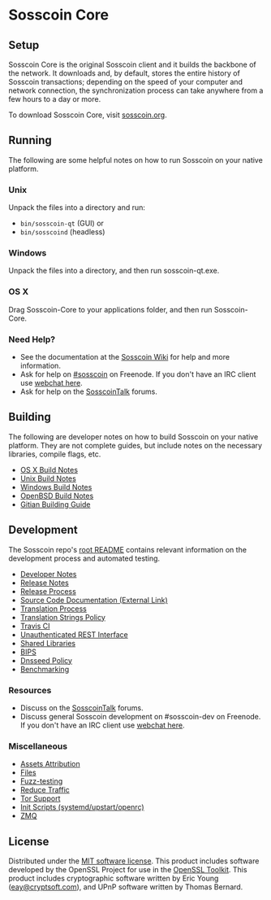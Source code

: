 Sosscoin Core
=============

Setup
---------------------
Sosscoin Core is the original Sosscoin client and it builds the backbone of the network. It downloads and, by default, stores the entire history of Sosscoin transactions; depending on the speed of your computer and network connection, the synchronization process can take anywhere from a few hours to a day or more.

To download Sosscoin Core, visit [sosscoin.org](https://sosscoin.org).

Running
---------------------
The following are some helpful notes on how to run Sosscoin on your native platform.

### Unix

Unpack the files into a directory and run:

- `bin/sosscoin-qt` (GUI) or
- `bin/sosscoind` (headless)

### Windows

Unpack the files into a directory, and then run sosscoin-qt.exe.

### OS X

Drag Sosscoin-Core to your applications folder, and then run Sosscoin-Core.

### Need Help?

* See the documentation at the [Sosscoin Wiki](https://sosscoin.info/)
for help and more information.
* Ask for help on [#sosscoin](http://webchat.freenode.net?channels=sosscoin) on Freenode. If you don't have an IRC client use [webchat here](http://webchat.freenode.net?channels=sosscoin).
* Ask for help on the [SosscoinTalk](https://sosscointalk.io/) forums.

Building
---------------------
The following are developer notes on how to build Sosscoin on your native platform. They are not complete guides, but include notes on the necessary libraries, compile flags, etc.

- [OS X Build Notes](build-osx.md)
- [Unix Build Notes](build-unix.md)
- [Windows Build Notes](build-windows.md)
- [OpenBSD Build Notes](build-openbsd.md)
- [Gitian Building Guide](gitian-building.md)

Development
---------------------
The Sosscoin repo's [root README](/README.md) contains relevant information on the development process and automated testing.

- [Developer Notes](developer-notes.md)
- [Release Notes](release-notes.md)
- [Release Process](release-process.md)
- [Source Code Documentation (External Link)](https://dev.visucore.com/sosscoin/doxygen/)
- [Translation Process](translation_process.md)
- [Translation Strings Policy](translation_strings_policy.md)
- [Travis CI](travis-ci.md)
- [Unauthenticated REST Interface](REST-interface.md)
- [Shared Libraries](shared-libraries.md)
- [BIPS](bips.md)
- [Dnsseed Policy](dnsseed-policy.md)
- [Benchmarking](benchmarking.md)

### Resources
* Discuss on the [SosscoinTalk](https://sosscointalk.io/) forums.
* Discuss general Sosscoin development on #sosscoin-dev on Freenode. If you don't have an IRC client use [webchat here](http://webchat.freenode.net/?channels=sosscoin-dev).

### Miscellaneous
- [Assets Attribution](assets-attribution.md)
- [Files](files.md)
- [Fuzz-testing](fuzzing.md)
- [Reduce Traffic](reduce-traffic.md)
- [Tor Support](tor.md)
- [Init Scripts (systemd/upstart/openrc)](init.md)
- [ZMQ](zmq.md)

License
---------------------
Distributed under the [MIT software license](/COPYING).
This product includes software developed by the OpenSSL Project for use in the [OpenSSL Toolkit](https://www.openssl.org/). This product includes
cryptographic software written by Eric Young ([eay@cryptsoft.com](mailto:eay@cryptsoft.com)), and UPnP software written by Thomas Bernard.
